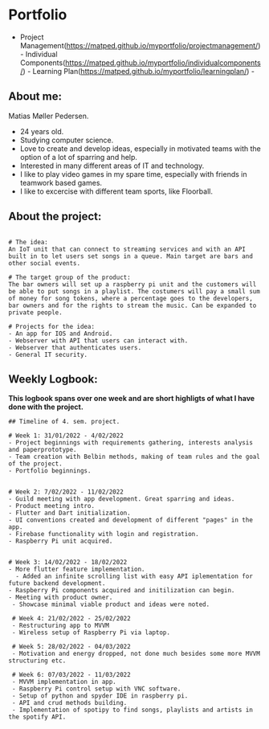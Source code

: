 # Portfolio

- Project Management(https://matped.github.io/myportfolio/projectmanagement/) - Individual Components(https://matped.github.io/myportfolio/individualcomponents/) - Learning Plan(https://matped.github.io/myportfolio/learningplan/) -

## About me:

Matias Møller Pedersen.
- 24 years old.
- Studying computer science.
- Love to create and develop ideas, especially in motivated teams with the option of a lot of sparring and help.
- Interested in many different areas of IT and technology.
- I like to play video games in my spare time, especially with friends in teamwork based games.
- I like to excercise with different team sports, like Floorball.


## About the project:

```

# The idea:
An IoT unit that can connect to streaming services and with an API built in to let users set songs in a queue. Main target are bars and other social events.

# The target group of the product:
The bar owners will set up a raspberry pi unit and the customers will be able to put songs in a playlist. The costumers will pay a small sum of money for song tokens, where a percentage goes to the developers, bar owners and for the rights to stream the music. Can be expanded to private people.

# Projects for the idea:
- An app for IOS and Android.
- Webserver with API that users can interact with.
- Webserver that authenticates users.
- General IT security.

```

## Weekly Logbook:

**This logbook spans over one week and are short highligts of what I have done with the project.**

```
## Timeline of 4. sem. project.

# Week 1: 31/01/2022 - 4/02/2022
- Project beginnings with requirements gathering, interests analysis and paperprototype.
- Team creation with Belbin methods, making of team rules and the goal of the project.
- Portfolio beginnings.


# Week 2: 7/02/2022 - 11/02/2022
- Guild meeting with app development. Great sparring and ideas.
- Product meeting intro.
- Flutter and Dart initialization.
- UI conventions created and development of different "pages" in the app.
- Firebase functionality with login and registration.
- Raspberry Pi unit acquired.


# Week 3: 14/02/2022 - 18/02/2022
- More flutter feature implementation.
  - Added an infinite scrolling list with easy API iplementation for future backend development.
- Raspberry Pi components acquired and initilization can begin.
- Meeting with product owner.
 - Showcase minimal viable product and ideas were noted.
 
 # Week 4: 21/02/2022 - 25/02/2022
 - Restructuring app to MVVM
 - Wireless setup of Raspberry Pi via laptop.
 
 # Week 5: 28/02/2022 - 04/03/2022
 - Motivation and energy dropped, not done much besides some more MVVM structuring etc.
 
 # Week 6: 07/03/2022 - 11/03/2022
 - MVVM implementation in app.
 - Raspberry Pi control setup with VNC software.
 - Setup of python and spyder IDE in raspberry pi.
 - API and crud methods building.
 - Implementation of spotipy to find songs, playlists and artists in the spotify API.
```



